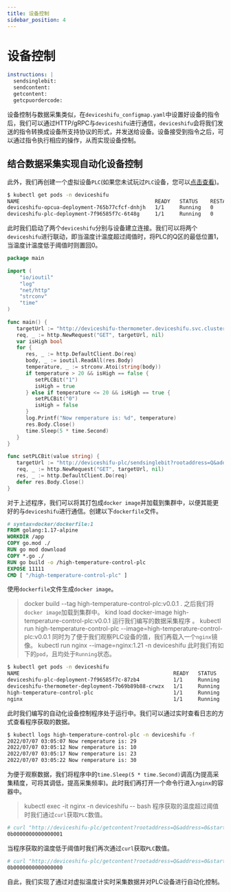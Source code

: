 ```yaml
---
title: 设备控制
sidebar_position: 4
---
```


# 设备控制

```yaml
instructions: |  
  sendsinglebit:  
  sendcontent:  
  getcontent:  
  getcpuordercode:
```
设备控制与数据采集类似，在`deviceshifu_configmap.yaml`中设置好设备的指令后，我们可以通过HTTP/gRPC与`deviceshifu`进行通信，`deviceshifu`会将我们发送的指令转换成设备所支持协议的形式，并发送给设备。设备接受到指令之后，可以通过指令执行相应的操作，从而实现设备控制。
## 结合数据采集实现自动化设备控制
此外，我们再创建一个虚拟设备`PLC`(如果您未试玩过`PLC`设备，您可以[点击查看](quickstart/quickstart.md))。
```bash
$ kubectl get pods -n deviceshifu
NAME                                            READY   STATUS    RESTARTS   AGE
deviceshifu-opcua-deployment-765b77cfcf-dnhjh   1/1     Running   0          14m
deviceshifu-plc-deployment-7f96585f7c-6t48g     1/1     Running   0          7m8s
```
此时我们启动了两个`deviceshifu`分别与设备建立连接。我们可以将两个`deviceshifu`进行联动，即当温度计温度超过阈值时，将PLC的Q区的最低位置1，当温度计温度低于阈值时则置回0。
```go
package main  
  
import (  
	"io/ioutil"  
	"log"
	"net/http"
	"strconv"
	"time"
)  
  
func main() {  
   targetUrl := "http://deviceshifu-thermometer.deviceshifu.svc.cluster.local/read_value"  
   req, _ := http.NewRequest("GET", targetUrl, nil)  
   var isHigh bool  
   for {  
      res, _ := http.DefaultClient.Do(req)  
      body, _ := ioutil.ReadAll(res.Body)  
      temperature, _ := strconv.Atoi(string(body))  
      if temperature > 20 && isHigh == false {  
         setPLCBit("1")  
         isHigh = true  
      } else if temperature <= 20 && isHigh == true {  
         setPLCBit("0")  
         isHigh = false  
      }  
      log.Printf("Now remperature is: %d", temperature)  
      res.Body.Close()  
      time.Sleep(5 * time.Second)  
   }  
}  
  
func setPLCBit(value string) {  
   targetUrl := "http://deviceshifu-plc/sendsinglebit?rootaddress=Q&address=0&start=0&digit=0&value=" + value  
   req, _ := http.NewRequest("GET", targetUrl, nil)  
   res, _ := http.DefaultClient.Do(req)  
   defer res.Body.Close()  
}
```
对于上述程序，我们可以将其打包成`docker image`并加载到集群中，以便其能更好的与`deviceshifu`进行通信。创建以下`dockerfile`文件。
```dockerfile
# syntax=docker/dockerfile:1  
FROM golang:1.17-alpine  
WORKDIR /app  
COPY go.mod ./  
RUN go mod download  
COPY *.go ./  
RUN go build -o /high-temperature-control-plc 
EXPOSE 11111  
CMD [ "/high-temperature-control-plc" ]
```
使用`dockerfile`文件生成`docker image`。
> docker build --tag high-temperature-control-plc:v0.0.1 .
之后我们将`docker image`加载到集群中。
> kind load docker-image high-temperature-control-plc:v0.0.1
运行我们编写的数据采集程序 。
> kubectl run high-temperature-control-plc --image=high-temperature-control-plc:v0.0.1
同时为了便于我们观察PLC设备的值，我们再载入一个`nginx`镜像。
> kubectl run nginx --image=nginx:1.21 -n deviceshifu
此时我们有如下的`pod`，且均处于`Running`状态。
```bash
$ kubectl get pods -n deviceshifu
NAME                                                  READY   STATUS    RESTARTS   AGE
deviceshifu-plc-deployment-7f96585f7c-87zb4           1/1     Running   0          20m
deviceshifu-thermometer-deployment-7b69b89b88-crwzx   1/1     Running   0          67m
high-temperature-control-plc                          1/1     Running   0          8m54s
nginx                                                 1/1     Running   0          61m
```
此时我们编写的自动化设备控制程序处于运行中。我们可以通过实时查看日志的方式查看程序获取的数据。
```bash
$ kubectl logs high-temperature-control-plc -n deviceshifu -f 
2022/07/07 03:05:07 Now remperature is: 29
2022/07/07 03:05:12 Now remperature is: 10
2022/07/07 03:05:17 Now remperature is: 23
2022/07/07 03:05:22 Now remperature is: 30
```
为便于观察数据，我们将程序中的`time.Sleep(5 * time.Second)`调高(为提高采集精度，可将其调低，提高采集频率)。此时我们再打开一个命令行进入`nginx`的容器中。
> kubectl exec -it nginx -n deviceshifu -- bash
程序获取的温度超过阈值时我们通过`curl`获取`PLC`数值。
```bash
# curl "http://deviceshifu-plc/getcontent?rootaddress=Q&address=0&start=0";echo
0b0000000000000001
```
当程序获取的温度低于阈值时我们再次通过`curl`获取`PLC`数值。
```bash
# curl "http://deviceshifu-plc/getcontent?rootaddress=Q&address=0&start=0";echo
0b0000000000000000
```
自此，我们实现了通过对虚拟温度计实时采集数据并对PLC设备进行自动化控制。
